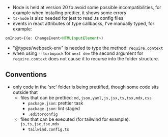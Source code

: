 - Node is held at version 20 to avoid some possible incompatibilities, for example when installing prettier, it shows some errors
- `ts-node` is also needed for jest to read .ts config files
- events in react attributes of type callbacks, I've manually typed, for example:

```typescript jsx
onInput={(e: ChangeEvent<HTMLInputElement>)
```

- "@types/webpack-env" is needed to type the method: `require.context`
- when using `--turbopack` for `next dev` the second argument for `require.context` does not cause it to recurse into
  the folder structure.

## Conventions

- only code in the 'src' folder is being prettified, though some code sits outside that
  - files that can be prettied: `md,json,yaml,js,jsx,ts,tsx,mdx,css` 
    - `package.json`: prettier task
    - `package.json`: lint staged
    - `.editorconfig`
  - files that can be executed (for tailwind for example): `js,ts,jsx,tsx,mdx`
    - `tailwind.config.ts`